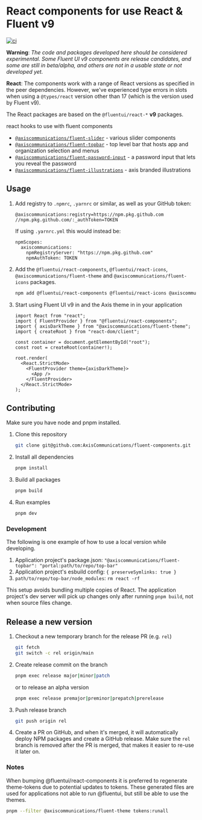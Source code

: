 # React components for use React & Fluent v9

[![ci](https://github.com/AxisCommunications/fluent-components/actions/workflows/verify.yml/badge.svg)](https://github.com/AxisCommunications/fluent-components/actions/workflows/verify.yml)

**Warning**: _The code and packages developed here should be considered experimental. Some Fluent UI v9 components are release candidates, and some are still in beta/alpha, and others are not in a usable state or not developed yet._

**React**: The components work with a range of React versions as specified in the peer dependencies. However, we've experienced type errors in slots when using a `@types/react` version other than 17 (which is the version used by Fluent v9).

The React packages are based on the `@fluentui/react-*` **v9** packages.

react hooks to use with fluent components

- [`@axiscommunications/fluent-slider`](components/slider/docs/README.md) - various slider components
- [`@axiscommunications/fluent-topbar`](components/topbar/docs/README.md) - top level bar that hosts app and organization selection and menus
- [`@axiscommunications/fluent-password-input`](components/password-input/docs/README.md) - a password input that lets you reveal the password
- [`@axiscommunications/fluent-illustrations`](illustrations/docs/README.md) - axis branded illustrations

## Usage

1. Add registry to `.npmrc`, `.yarnrc` or similar, as well as your GitHub token:

   ```
   @axiscommunications:registry=https://npm.pkg.github.com
   //npm.pkg.github.com/:_authToken=TOKEN
   ```

   If using `.yarnrc.yml` this would instead be:

   ```
   npmScopes:
     axiscommunications:
       npmRegistryServer: "https://npm.pkg.github.com"
       npmAuthToken: TOKEN
   ```

2. Add the `@fluentui/react-components`, `@fluentui/react-icons`, `@axiscommunications/fluent-theme` and `@axiscommunications/fluent-icons` packages.

   ```sh
   npm add @fluentui/react-components @fluentui/react-icons @axiscommunications/fluent-theme @axiscommunications/fluent-icons
   ```

3. Start using Fluent UI v9 in and the Axis theme in in your application

   ```tsx
   import React from "react";
   import { FluentProvider } from "@fluentui/react-components";
   import { axisDarkTheme } from "@axiscommunications/fluent-theme";
   import { createRoot } from "react-dom/client";

   const container = document.getElementById("root");
   const root = createRoot(container!);

   root.render(
     <React.StrictMode>
       <FluentProvider theme={axisDarkTheme}>
         <App />
       </FluentProvider>
     </React.StrictMode>
   );
   ```

## Contributing

Make sure you have node and pnpm installed.

1. Clone this repository

   ```sh
   git clone git@github.com:AxisCommunications/fluent-components.git
   ```

2. Install all dependencies

   ```sh
   pnpm install
   ```

3. Build all packages

   ```sh
   pnpm build
   ```

4. Run examples

   ```sh
   pnpm dev
   ```

### Development

The following is one example of how to use a local version while developing.

1. Application project's package.json:
   `"@axiscommunications/fluent-topbar": "portal:path/to/repo/top-bar"`
2. Application project's esbuild config: `{ preserveSymlinks: true }`
3. `path/to/repo/top-bar/node_modules`: `rm react -rf`

This setup avoids bundling multiple copies of React. The application project's dev server
will pick up changes only after running `pnpm build`, not when source files change.

## Release a new version

1. Checkout a new temporary branch for the release PR (e.g. `rel`)

   ```sh
   git fetch
   git switch -c rel origin/main
   ```

2. Create release commit on the branch

   ```sh
   pnpm exec release major|minor|patch
   ```

   or to release an alpha version

   ```sh
   pnpm exec release premajor|preminor|prepatch|prerelease
   ```

3. Push release branch

   ```sh
   git push origin rel
   ```

4. Create a PR on GitHub, and when it's merged, it will automatically
   deploy NPM packages and create a GitHub release.
   Make sure the `rel` branch is removed after the PR is merged,
   that makes it easier to re-use it later on.

### Notes

When bumping @fluentui/react-components it is preferred to regenerate theme-tokens due to potential updates to tokens.
These generated files are used for applications not able to run @fluentui, but still be able to use the themes.

```sh
pnpm --filter @axiscommunications/fluent-theme tokens:runall
```
